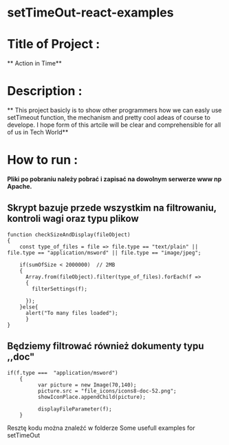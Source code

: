 # setTimeOut-react-examples
# Title of Project : 
** Action in Time**

# Description :
** This project basicly is to show other programmers how we can easly use setTimeout function, the mechanism and pretty cool adeas of course to develope. I hope form of this artcile will be clear and comprehensible for all of us in Tech World**

# How to run : 
**Pliki po pobraniu należy pobrać i zapisać na dowolnym serwerze www np Apache.**

## Skrypt bazuje przede wszystkim na filtrowaniu, kontroli wagi oraz typu plikow 
``` 
function checkSizeAndDisplay(fileObject)
{
    const type_of_files = file => file.type == "text/plain" || file.type == "application/msword" || file.type == "image/jpeg";
    
    if(sumOfSize < 2000000)  // 2MB 
    {
      Array.from(fileObject).filter(type_of_files).forEach(f => 
      {
        filterSettings(f);
        
      });
    }else{
      alert("To many files loaded"); 
      }
}
```

## Będziemy filtrować również dokumenty typu ,,doc"
``` 
if(f.type ===  "application/msword")
    {
          var picture = new Image(70,140);
          picture.src = "file_icons/icons8-doc-52.png";
          showIconPlace.appendChild(picture);
               
          displayFileParameter(f);
    }
```

Resztę kodu można znaleźć w folderze
Some usefull examples for setTimeOut

